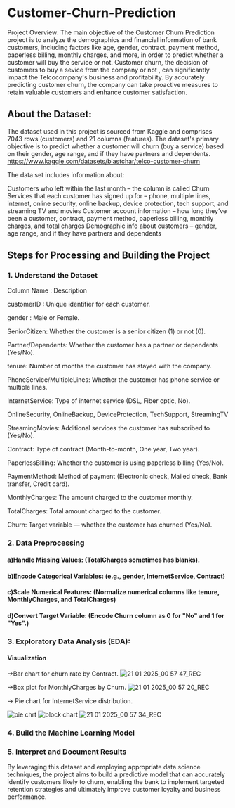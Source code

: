 # Customer-Churn-Prediction
Project Overview:
The main objective of the Customer Churn Prediction project is to analyze the demographics and financial information of bank customers, including factors like age, gender, contract, payment method, paperless billing, monthly charges, and more, in order to predict whether a customer will buy the service or not. Customer churn, the decision of customers to buy a sevice from the company or not , can significantly impact the Telcocompany's business and profitability. By accurately predicting customer churn, the company can take proactive measures to retain valuable customers and enhance customer satisfaction.

## About the Dataset:
The dataset used in this project is sourced from Kaggle and comprises 7043 rows (customers) and 21 columns (features). The dataset's primary objective is to predict whether a customer will churn (buy a service) based on their gender, age range, and if they have partners and dependents.
https://www.kaggle.com/datasets/blastchar/telco-customer-churn

The data set includes information about:

Customers who left within the last month – the column is called Churn
Services that each customer has signed up for – phone, multiple lines, internet, online security, online backup, device protection, tech support, and streaming TV and movies
Customer account information – how long they’ve been a customer, contract, payment method, paperless billing, monthly charges, and total charges
Demographic info about customers – gender, age range, and if they have partners and dependents

## Steps for Processing and Building the Project
### 1. Understand the Dataset
Column Name :	Description

customerID  : Unique identifier for each customer.

gender      : Male or Female.

SeniorCitizen: Whether the customer is a senior citizen (1) or not (0).

Partner/Dependents: Whether the customer has a partner or dependents (Yes/No).

tenure: Number of months the customer has stayed with the company.

PhoneService/MultipleLines: Whether the customer has phone service or multiple lines.

InternetService: Type of internet service (DSL, Fiber optic, No).

OnlineSecurity, OnlineBackup, DeviceProtection, TechSupport, StreamingTV

StreamingMovies: Additional services the customer has subscribed to (Yes/No).

Contract: Type of contract (Month-to-month, One year, Two year).

PaperlessBilling: Whether the customer is using paperless billing (Yes/No).

PaymentMethod: Method of payment (Electronic check, Mailed check, Bank transfer, Credit card).

MonthlyCharges: The amount charged to the customer monthly.

TotalCharges: Total amount charged to the customer.

Churn: Target variable — whether the customer has churned (Yes/No).

### 2. Data Preprocessing
  #### a)Handle Missing Values: (TotalCharges sometimes has blanks).
  #### b)Encode Categorical Variables: (e.g., gender, InternetService, Contract)
  #### c)Scale Numerical Features: (Normalize numerical columns like tenure, MonthlyCharges, and TotalCharges)
  #### d)Convert Target Variable: (Encode Churn column as 0 for "No" and 1 for "Yes".)
  
### 3. Exploratory Data Analysis (EDA):
  #### Visualization
  ->Bar chart for churn rate by Contract.
  ![21 01 2025_00 57 47_REC](https://github.com/user-attachments/assets/dc6b3b0e-c0d3-482a-a8f0-fe8cac9908a5)


  ->Box plot for MonthlyCharges by Churn.
![21 01 2025_00 57 20_REC](https://github.com/user-attachments/assets/35b031aa-e724-4849-8422-1d6e4a569add)
  

  -> Pie chart for InternetService distribution.
  
  ![pie chrt](https://github.com/user-attachments/assets/ded5d7e7-b6ac-4bf5-9ec8-0bad20047e92)
  ![block chart](https://github.com/user-attachments/assets/bb61207d-30e6-4b8a-9466-fd946e8e126c)
  ![21 01 2025_00 57 34_REC](https://github.com/user-attachments/assets/4e5ae45d-4500-4639-b478-3ada0667ed3a)
  


### 4. Build the Machine Learning Model
### 5. Interpret and Document Results
  
  
        
By leveraging this dataset and employing appropriate data science techniques, the project aims to build a predictive model that can accurately identify customers likely to churn, enabling the bank to implement targeted retention strategies and ultimately improve customer loyalty and business performance.
